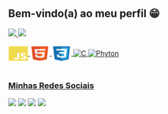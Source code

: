 ## Bem-vindo(a) ao meu perfil 😁

 <div>
   <a href="https://github.com/fbmanganelli">
   <img height="180em" src="https://github-readme-stats.vercel.app/api?username=fbmanganelli&show_icons=true&theme=tokyonight&include_all_commits=true&count_private=true"/>
   <img height="180em" src="https://github-readme-stats.vercel.app/api/top-langs/?username=fbmanganelli&layout=compact&langs_count=6&theme=tokyonight"/>

</div>
<div style="display: inline_block"><br>
  <img align="center" alt="Js" height="30" width="40" src="https://raw.githubusercontent.com/devicons/devicon/master/icons/javascript/javascript-plain.svg">
  <img align="center" alt="HTML" height="30" width="40" src="https://raw.githubusercontent.com/devicons/devicon/master/icons/html5/html5-original.svg">
  <img align="center" alt="CSS" height="30" width="40" src="https://raw.githubusercontent.com/devicons/devicon/master/icons/css3/css3-original.svg">
  <img align="center" alt="C" height="30" widht="40" src="https://cdn.jsdelivr.net/gh/devicons/devicon/icons/c/c-original.svg" />
  <img align="center" alt="Phyton" height="30" widht="40" src="https://cdn.jsdelivr.net/gh/devicons/devicon/icons/python/python-original.svg">                
</div>

 <br>
 
  ### Minhas Redes Sociais
 
<div> 
  <a href="https://instagram.com/visuawebdesign" target="_blank"><img src="https://img.shields.io/badge/-Instagram-%23E4405F?style=for-the-badge&logo=instagram&logoColor=white" target="_blank"></a>
  <a href = "mailto:filipemanganelli@gmail.com"><img src="https://img.shields.io/badge/-Gmail-%23333?style=for-the-badge&logo=gmail&logoColor=white" target="_blank"></a>
  <a href="https://www.linkedin.com/in/filipe-manganelli-55b711268/" target="_blank"><img src="https://img.shields.io/badge/-LinkedIn-%230077B5?style=for-the-badge&logo=linkedin&logoColor=white" target="_blank"></a> 
  <a href="https://twitter.com/visuawebdesign"><img src="https://img.shields.io/twitter/url?color=gray&label=Twitter&logo=twitter&logoColor=blue&style=for-the-badge&url=https%3A%2F%2Ftwitter.com%2Ffbmanganelli" target="_blank"></a>
 
</div>
